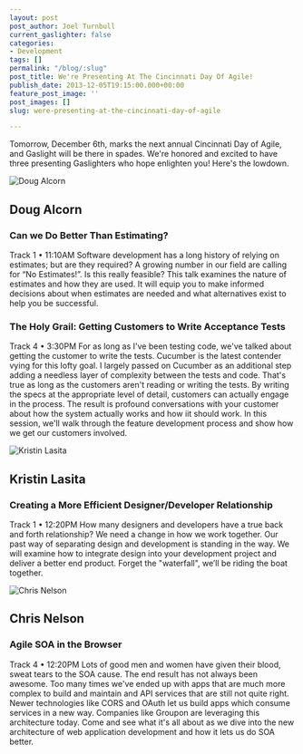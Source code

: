 ```yaml
---
layout: post
post_author: Joel Turnbull
current_gaslighter: false
categories:
- Development
tags: []
permalink: "/blog/:slug"
post_title: We're Presenting At The Cincinnati Day Of Agile!
publish_date: 2013-12-05T19:15:00.000+00:00
feature_post_image: ''
post_images: []
slug: were-presenting-at-the-cincinnati-day-of-agile

---
```

Tomorrow, December 6th, marks the next annual Cincinnati Day of Agile, and Gaslight will be there in spades. We're honored and excited to have three presenting Gaslighters who hope enlighten you! Here's the lowdown.

![Doug Alcorn](http://assets1.gaslight.co/assets/team/doug-9e57225754eb974c2c89a44f6844ce20.jpg)

## Doug Alcorn
### Can we Do Better Than Estimating?
Track 1 • 11:10AM
Software development has a long history of relying on estimates; but are they required? A growing number in our field 
are calling for “No Estimates!”. Is this really feasible? This talk examines the nature of estimates and how they are used. It will equip you to make informed decisions about when estimates are needed and what alternatives exist to help you 
be successful.

### The Holy Grail: Getting Customers to Write Acceptance Tests
Track 4 • 3:30PM
For as long as I've been testing code, we've talked about getting the customer to write the tests. Cucumber is the latest contender vying for this lofty goal. I largely passed on Cucumber as an additional step adding a needless layer of 
complexity between the tests and code. That's true as long as the customers aren't reading or writing the tests. By 
writing the specs at the appropriate level of detail, customers can actually engage in the process. The result is profound conversations with your customer about how the system actually works and how iit should work. In this session, we'll 
walk through the feature development process and show how we get our customers involved.

![Kristin Lasita](http://assets1.gaslight.co/assets/team/kristin-933b3a2a2066c25d58f10dc947008b18.jpg)

## Kristin Lasita
### Creating a More Efficient Designer/Developer Relationship
Track 1 • 12:20PM
How many designers and developers have a true back and forth relationship? We need a change in how we work 
together. Our past way of separating design and development is standing in the way. We will examine how to integrate 
design into your development project and deliver a better end product. Forget the "waterfall", we’ll be riding the boat 
together.

![Chris Nelson](http://assets0.gaslight.co/assets/team/chris_n-019c22c9c9ca030ca5417303f0d16e85.jpg)

## Chris Nelson
### Agile SOA in the Browser
Track 4 • 12:20PM
Lots of good men and women have given their blood, sweat tears to the SOA cause. The end result has not always been 
awesome. Too many times we've ended up with apps that are much more complex to build and maintain and API 
services that are still not quite right. Newer technologies like CORS and OAuth let us build apps which consume services 
in a new way. Companies like Groupon are leveraging this architecture today. Come and see what it's all about as we 
dive into the new architecture of web application development and how it lets us do SOA better.